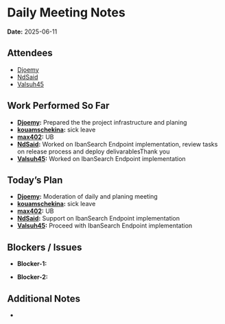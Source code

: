# 
# # 
# Daily Meeting Notes

**Date:** 2025-06-11

## Attendees
- [Djoemy](https://github.com/Djoemy)
- [NdSaid](https://github.com/NdSaid)
- [Valsuh45](https://github.com/Valsuh45)


## Work Performed So Far
- **[Djoemy](https://github.com/Djoemy):** Prepared the the project infrastructure and planing
- **[kouamschekina](https://github.com/kouamschekina):** sick leave
- **[max402](https://github.com/max402):** UB
- **[NdSaid](https://github.com/NdSaid):** Worked on IbanSearch Endpoint implementation, review tasks on release process and deploy delivarablesThank you 
- **[Valsuh45](https://github.com/Valsuh45):** Worked on IbanSearch Endpoint implementation

## Today’s Plan
- **[Djoemy](https://github.com/Djoemy):** Moderation of daily and planing meeting
- **[kouamschekina](https://github.com/kouamschekina):** sick leave
- **[max402](https://github.com/max402):** UB
- **[NdSaid](https://github.com/NdSaid):** Support on IbanSearch Endpoint implementation
- **[Valsuh45](https://github.com/Valsuh45):** Proceed with IbanSearch Endpoint implementation
## Blockers / Issues
- **Blocker-1:** 

- **Blocker-2:** 

## Additional Notes
- 
